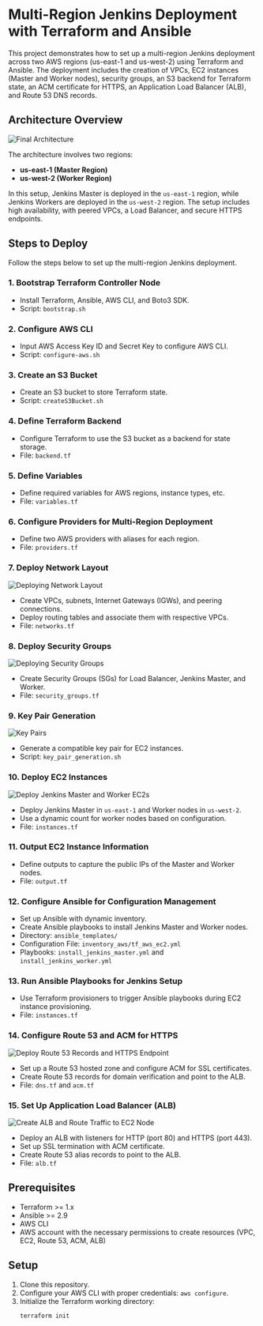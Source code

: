 # Multi-Region Jenkins Deployment with Terraform and Ansible

This project demonstrates how to set up a multi-region Jenkins deployment across two AWS regions (us-east-1 and us-west-2) using Terraform and Ansible. The deployment includes the creation of VPCs, EC2 instances (Master and Worker nodes), security groups, an S3 backend for Terraform state, an ACM certificate for HTTPS, an Application Load Balancer (ALB), and Route 53 DNS records.

## Architecture Overview

![Final Architecture](MultiRegion-Jenkins-Deployment.jpg)

The architecture involves two regions: 
- **us-east-1 (Master Region)** 
- **us-west-2 (Worker Region)**

In this setup, Jenkins Master is deployed in the `us-east-1` region, while Jenkins Workers are deployed in the `us-west-2` region. The setup includes high availability, with peered VPCs, a Load Balancer, and secure HTTPS endpoints.

## Steps to Deploy

Follow the steps below to set up the multi-region Jenkins deployment.

### 1. Bootstrap Terraform Controller Node
- Install Terraform, Ansible, AWS CLI, and Boto3 SDK.
- Script: `bootstrap.sh`

### 2. Configure AWS CLI
- Input AWS Access Key ID and Secret Key to configure AWS CLI.
- Script: `configure-aws.sh`

### 3. Create an S3 Bucket
- Create an S3 bucket to store Terraform state.
- Script: `createS3Bucket.sh`

### 4. Define Terraform Backend
- Configure Terraform to use the S3 bucket as a backend for state storage.
- File: `backend.tf`

### 5. Define Variables
- Define required variables for AWS regions, instance types, etc.
- File: `variables.tf`

### 6. Configure Providers for Multi-Region Deployment
- Define two AWS providers with aliases for each region.
- File: `providers.tf`

### 7. Deploy Network Layout
![Deploying Network Layout](Deploying_Network_Layout.jpg)

- Create VPCs, subnets, Internet Gateways (IGWs), and peering connections.
- Deploy routing tables and associate them with respective VPCs.
- File: `networks.tf`

### 8. Deploy Security Groups
![Deploying Security Groups](Deploying_Security_Groups.jpg)

- Create Security Groups (SGs) for Load Balancer, Jenkins Master, and Worker.
- File: `security_groups.tf`

### 9. Key Pair Generation
![Key Pairs](KeyPairs.jpg)

- Generate a compatible key pair for EC2 instances.
- Script: `key_pair_generation.sh`

### 10. Deploy EC2 Instances
![Deploy Jenkins Master and Worker EC2s](Deploy_Jenkins_Master_and_Worker_EC2s.jpg)

- Deploy Jenkins Master in `us-east-1` and Worker nodes in `us-west-2`.
- Use a dynamic count for worker nodes based on configuration.
- File: `instances.tf`

### 11. Output EC2 Instance Information
- Define outputs to capture the public IPs of the Master and Worker nodes.
- File: `output.tf`

### 12. Configure Ansible for Configuration Management
- Set up Ansible with dynamic inventory.
- Create Ansible playbooks to install Jenkins Master and Worker nodes.
- Directory: `ansible_templates/`
- Configuration File: `inventory_aws/tf_aws_ec2.yml`
- Playbooks: `install_jenkins_master.yml` and `install_jenkins_worker.yml`

### 13. Run Ansible Playbooks for Jenkins Setup
- Use Terraform provisioners to trigger Ansible playbooks during EC2 instance provisioning.
- File: `instances.tf`

### 14. Configure Route 53 and ACM for HTTPS
![Deploy Route 53 Records and HTTPS Endpoint](Deploy_Route53_Records_and_HTTPS_endpoint.jpg)

- Set up a Route 53 hosted zone and configure ACM for SSL certificates.
- Create Route 53 records for domain verification and point to the ALB.
- File: `dns.tf` and `acm.tf`

### 15. Set Up Application Load Balancer (ALB)
![Create ALB and Route Traffic to EC2 Node](Create_ALB_and_routing_traffic_to_EC2_node.jpg)

- Deploy an ALB with listeners for HTTP (port 80) and HTTPS (port 443).
- Set up SSL termination with ACM certificate.
- Create Route 53 alias records to point to the ALB.
- File: `alb.tf`

## Prerequisites

- Terraform >= 1.x
- Ansible >= 2.9
- AWS CLI
- AWS account with the necessary permissions to create resources (VPC, EC2, Route 53, ACM, ALB)

## Setup

1. Clone this repository.
2. Configure your AWS CLI with proper credentials: `aws configure`.
3. Initialize the Terraform working directory:
   ```bash
   terraform init
